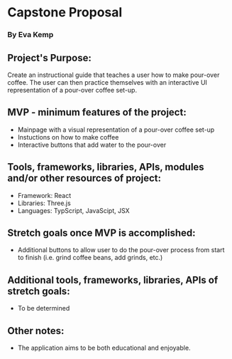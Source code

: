 # Capstone Proposal

### By Eva Kemp

## Project's Purpose:

Create an instructional guide that teaches a user how to make pour-over coffee. The user can then practice themselves with an interactive UI representation of a pour-over coffee set-up.

## MVP - minimum features of the project:

- Mainpage with a visual representation of a pour-over coffee set-up
- Instuctions on how to make coffee
- Interactive buttons that add water to the pour-over

## Tools, frameworks, libraries, APIs, modules and/or other resources of project:

- Framework: React
- Libraries: Three.js
- Languages: TypScript, JavaScipt, JSX

## Stretch goals once MVP is accomplished:

- Additional buttons to allow user to do the pour-over process from start to finish (i.e. grind coffee beans, add grinds, etc.)

## Additional tools, frameworks, libraries, APIs of stretch goals:

- To be determined

## Other notes:

- The application aims to be both educational and enjoyable.
